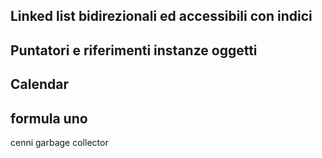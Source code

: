 ## Linked list bidirezionali ed accessibili con indici

## Puntatori e riferimenti instanze oggetti

## Calendar

## formula uno

cenni garbage collector